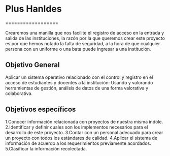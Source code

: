 # Plus Hanldes
==================

Crearemos una manilla que nos facilite el registro de acceso en la entrada y salida de las instituciones, la razón por la que queremos crear este proyecto es por que hemos notado la falta de seguridad, a la hora de que cualquier persona con un uniforme o una bata puede ingresar a una institución.

Objetivo General
-----------------

Aplicar un sistema operativo relacionado con el control y registro en el acceso de estudiantes y docentes a la institución: Usando y valorando herramientas de gestión, análisis de datos de una forma valorativa y colaborativa.

Objetivos específicos
----------------------
1.Conocer información relacionada con proyectos de nuestra misma índole.
2.Identificar y definir cuales son los implementos necesarios para el desarrollo de este proyecto.
3.Contar con un personal adecuado para crear un proyecto con todos los estándares de calidad.
4.Aplicar el sistema de información de acuerdo a los requerimientos previamente acordados.
5.Clasificar la información recolectada. 
